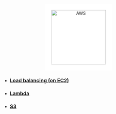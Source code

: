 <div align="center">
  <img src="https://upload.wikimedia.org/wikipedia/commons/9/93/Amazon_Web_Services_Logo.svg" title="AWS" alt="AWS" width="180" style="background-color:white;padding:20px;"/>&nbsp;
</div>

 - ### [Load balancing (on EC2)](ec2_load_balancing/README.md)
 - ### [Lambda](lambda/README.md)
 - ### [S3](s3/README.md)